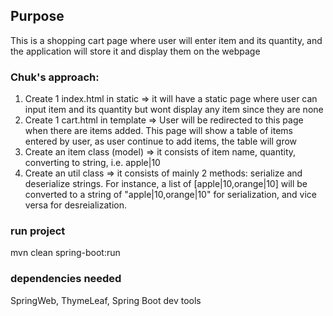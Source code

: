 ## Purpose
This is a shopping cart page where user will enter item and its quantity, and the application will store it and display them on the webpage

### Chuk's approach:
1. Create 1 index.html in static => it will have a static page where user can input item and its quantity but wont display any item since they are none
2. Create 1 cart.html in template => User will be redirected to this page when there are items added. This page will show a table of items entered by user, as user continue to add items, the table will grow
3. Create an item class (model) => it consists of item name, quantity, converting to string, i.e. apple|10
4. Create an util class => it consists of mainly 2 methods: serialize and deserialize strings. For instance, a list of [apple|10,orange|10] will be converted to a string of "apple|10,orange|10" for serialization, and vice versa for desreialization.

### run project
mvn clean spring-boot:run


### dependencies needed
SpringWeb, ThymeLeaf, Spring Boot dev tools